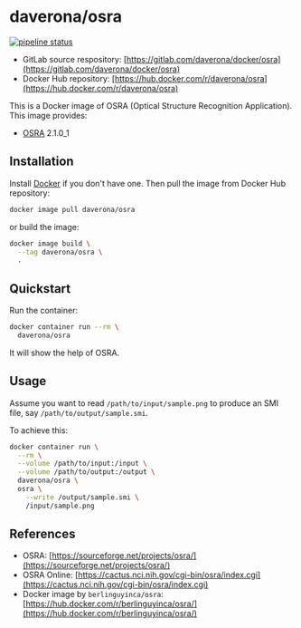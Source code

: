 # daverona/osra

[![pipeline status](https://gitlab.com/daverona/docker/osra/badges/master/pipeline.svg)](https://gitlab.com/daverona/docker/osra/commits/master)

* GitLab source respository: [https://gitlab.com/daverona/docker/osra](https://gitlab.com/daverona/docker/osra)
* Docker Hub repository: [https://hub.docker.com/r/daverona/osra](https://hub.docker.com/r/daverona/osra)

This is a Docker image of OSRA (Optical Structure Recognition Application). This image provides:

* [OSRA](https://sourceforge.net/projects/osra/) 2.1.0_1

## Installation

Install [Docker](https://hub.docker.com/search/?type=edition&offering=community) if you don't have one. 
Then pull the image from Docker Hub repository:

```bash
docker image pull daverona/osra
```

or build the image:

```bash
docker image build \
  --tag daverona/osra \
  .
```

## Quickstart

Run the container:

```bash
docker container run --rm \
  daverona/osra
```

It will show the help of OSRA.

## Usage

Assume you want to read `/path/to/input/sample.png`
to produce an SMI file, say `/path/to/output/sample.smi`.

To achieve this:

```bash
docker container run \
  --rm \
  --volume /path/to/input:/input \
  --volume /path/to/output:/output \
  daverona/osra \
  osra \
    --write /output/sample.smi \
    /input/sample.png 
```

## References

* OSRA: [https://sourceforge.net/projects/osra/](https://sourceforge.net/projects/osra/)
* OSRA Online: [https://cactus.nci.nih.gov/cgi-bin/osra/index.cgi](https://cactus.nci.nih.gov/cgi-bin/osra/index.cgi)
* Docker image by `berlinguyinca/osra`: [https://hub.docker.com/r/berlinguyinca/osra/](https://hub.docker.com/r/berlinguyinca/osra/)
